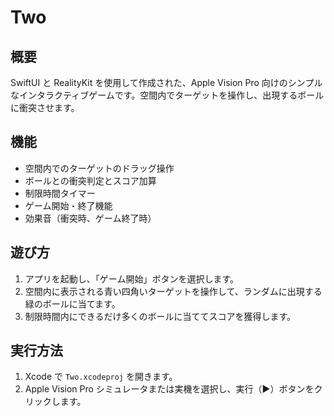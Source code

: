 # Two

## 概要

SwiftUI と RealityKit を使用して作成された、Apple Vision Pro 向けのシンプルなインタラクティブゲームです。空間内でターゲットを操作し、出現するボールに衝突させます。

## 機能

*   空間内でのターゲットのドラッグ操作
*   ボールとの衝突判定とスコア加算
*   制限時間タイマー
*   ゲーム開始・終了機能
*   効果音（衝突時、ゲーム終了時）

## 遊び方

1.  アプリを起動し、「ゲーム開始」ボタンを選択します。
2.  空間内に表示される青い四角いターゲットを操作して、ランダムに出現する緑のボールに当てます。
3.  制限時間内にできるだけ多くのボールに当ててスコアを獲得します。

## 実行方法

1.  Xcode で `Two.xcodeproj` を開きます。
2.  Apple Vision Pro シミュレータまたは実機を選択し、実行（▶）ボタンをクリックします。
